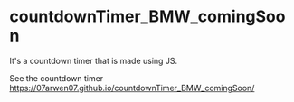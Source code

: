 # countdownTimer_BMW_comingSoon

It's a countdown timer that is made using JS.

See the countdown timer https://07arwen07.github.io/countdownTimer_BMW_comingSoon/

